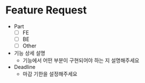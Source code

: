# Feature Request

-   Part
    -   [ ] FE
    -   [ ] BE
    -   [ ] Other
-   기능 상세 설명
    -   기능에서 어떤 부분이 구현되어야 하는 지 설명해주세요
-   Deadline
    -   마감 기한을 설정해주세요
